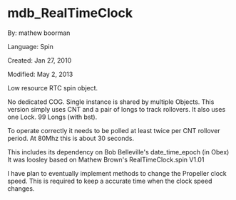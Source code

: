 # mdb_RealTimeClock

By: mathew boorman

Language: Spin

Created: Jan 27, 2010

Modified: May 2, 2013

Low resource RTC spin object.

No dedicated COG. Single instance is shared by multiple Objects. This version simply uses CNT and a pair of longs to track rollovers. It also uses one Lock. 99 Longs (with bst).

To operate correctly it needs to be polled at least twice per CNT rollover period. At 80Mhz this is about 30 seconds.

This includes its dependency on Bob Belleville's date\_time\_epoch (in Obex) It was loosley based on Mathew Brown's RealTimeClock.spin V1.01

I have plan to eventually implement methods to change the Propeller clock speed. This is required to keep a accurate time when the clock speed changes.
